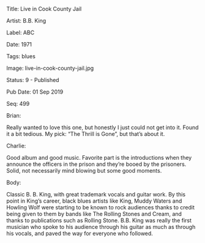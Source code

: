 Title:  Live in Cook County Jail

Artist: B.B. King

Label:  ABC

Date:   1971

Tags:   blues

Image:  live-in-cook-county-jail.jpg

Status: 9 - Published

Pub Date: 01 Sep 2019

Seq:    499

Brian: 

Really wanted to love this one, but honestly I just could not get into it. Found it a bit tedious. My pick: “The Thrill is Gone”, but that’s about it.


Charlie: 

Good album and good music. Favorite part is the introductions when they announce the officers in the prison and they’re booed by the prisoners. Solid, not necessarily mind blowing but some good moments.


Body: 

Classic B. B. King, with great trademark vocals and guitar work. By this point in King’s career, black blues artists like King, Muddy Waters and Howling Wolf were starting to be known to rock audiences thanks to credit being given to them by bands like The Rolling Stones and Cream, and thanks to publications such as Rolling Stone. B.B. King was really the first musician who spoke to his audience through his guitar as much as through his vocals, and paved the way for everyone who followed. 

